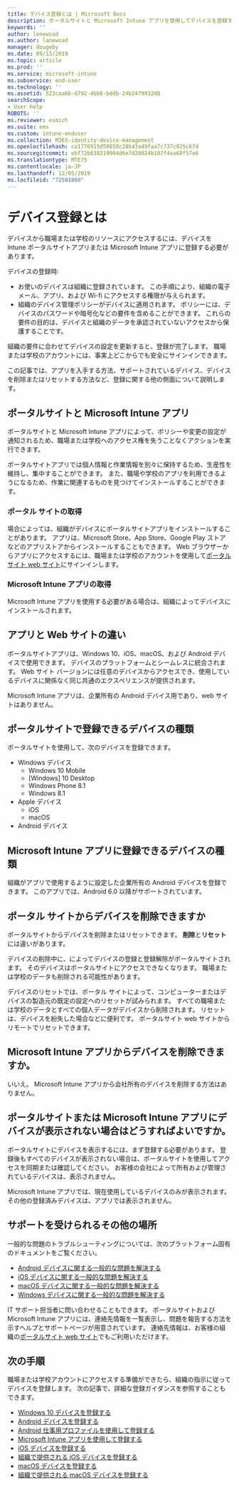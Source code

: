 ```yaml
---
title: デバイス登録とは | Microsoft Docs
description: ポータルサイトと Microsoft Intune アプリを使用してデバイスを登録する意味を理解します。
keywords: ''
author: lenewsad
ms.author: lanewsad
manager: dougeby
ms.date: 09/13/2019
ms.topic: article
ms.prod: ''
ms.service: microsoft-intune
ms.subservice: end-user
ms.technology: ''
ms.assetid: 523caa6b-d792-4bb6-bddb-24b2479932d8
searchScope:
- User help
ROBOTS: ''
ms.reviewer: esmich
ms.suite: ems
ms.custom: intune-enduser
ms.collection: M365-identity-device-management
ms.openlocfilehash: ca1776915d50858c28b43a49faa7c737c825c67d
ms.sourcegitcommit: ebf72b038219904d6e7d20024b107f4aa68f57e6
ms.translationtype: MTE75
ms.contentlocale: ja-JP
ms.lasthandoff: 12/05/2019
ms.locfileid: "72501860"
---
```

# <a name="what-is-device-enrollment"></a>デバイス登録とは
デバイスから職場または学校のリソースにアクセスするには、デバイスを Intune ポータルサイトアプリまたは Microsoft Intune アプリに登録する必要があります。 

デバイスの登録時:

* お使いのデバイスは組織に登録されています。 この手順により、組織の電子メール、アプリ、および Wi-fi にアクセスする権限が与えられます。 
* 組織のデバイス管理ポリシーがデバイスに適用されます。 ポリシーには、デバイスのパスワードや暗号化などの要件を含めることができます。 これらの要件の目的は、デバイスと組織のデータを承認されていないアクセスから保護することです。

組織の要件に合わせてデバイスの設定を更新すると、登録が完了します。 職場または学校のアカウントには、事実上どこからでも安全にサインインできます。  

この記事では、アプリを入手する方法、サポートされているデバイス、デバイスを削除またはリセットする方法など、登録に関する他の側面について説明します。  

## <a name="company-portal-and-microsoft-intune-app"></a>ポータルサイトと Microsoft Intune アプリ

ポータルサイトと Microsoft Intune アプリによって、ポリシーや変更の設定が通知されるため、職場または学校へのアクセス権を失うことなくアクションを実行できます。 

ポータルサイトアプリでは個人情報と作業情報を別々に保持するため、生産性を維持し、集中することができます。 また、職場や学校のアプリを利用できるようになるため、作業に関連するものを見つけてインストールすることができます。  

### <a name="get-company-portal"></a>ポータル サイトの取得

場合によっては、組織がデバイスにポータルサイトアプリをインストールすることがあります。 アプリは、Microsoft Store、App Store、Google Play ストアなどのアプリストアからインストールすることもできます。 Web ブラウザーからアプリにアクセスするには、職場または学校のアカウントを使用して[ポータルサイト web サイト](https://go.microsoft.com/fwlink/?linkid=2010980)にサインインします。  

### <a name="get-microsoft-intune-app"></a>Microsoft Intune アプリの取得

Microsoft Intune アプリを使用する必要がある場合は、組織によってデバイスにインストールされます。  

## <a name="whats-the-difference-between-the-apps-and-the-website"></a>アプリと Web サイトの違い
ポータルサイトアプリは、Windows 10、iOS、macOS、および Android デバイスで使用できます。 デバイスのプラットフォームとシームレスに統合されます。 Web サイト バージョンには任意のデバイスからアクセスでき、使用しているデバイスに関係なく同じ共通のエクスペリエンスが提供されます。 

Microsoft Intune アプリは、企業所有の Android デバイス用であり、web サイトはありません。  

## <a name="what-kind-of-devices-can-you-enroll-with-company-portal"></a>ポータルサイトで登録できるデバイスの種類
ポータルサイトを使用して、次のデバイスを登録できます。  

- Windows デバイス
  - Windows 10 Mobile
  - [Windows] 10 Desktop
  - Windows Phone 8.1
  - Windows 8.1
- Apple デバイス
    - iOS
    - macOS
- Android デバイス


## <a name="what-kind-of-devices-can-you-enroll-with-the-microsoft-intune-app"></a>Microsoft Intune アプリに登録できるデバイスの種類  
組織がアプリで使用するように設定した企業所有の Android デバイスを登録できます。 このアプリでは、Android 6.0 以降がサポートされています。 

## <a name="can-you-remove-a-device-from-the-company-portal"></a>ポータル サイトからデバイスを削除できますか
ポータルサイトからデバイスを削除またはリセットできます。 **削除**と**リセット**には違いがあります。

デバイスの削除中に、によってデバイスの登録と登録解除がポータルサイトされます。 そのデバイスはポータルサイトにアクセスできなくなります。 職場または学校のデータも削除される可能性があります。 

デバイスのリセットでは、ポータル サイトによって、コンピューターまたはデバイスの製造元の既定の設定へのリセットが試みられます。 すべての職場または学校のデータとすべての個人データがデバイスから削除されます。 リセットは、デバイスを紛失した場合などに便利です。 ポータルサイト web サイトからリモートでリセットできます。  

## <a name="can-you-remove-a-device-from-the-microsoft-intune-app"></a>Microsoft Intune アプリからデバイスを削除できますか。
いいえ。 Microsoft Intune アプリから会社所有のデバイスを削除する方法はありません。  

## <a name="what-if-i-cant-see-my-device-in-the-company-portal-or-microsoft-intune-app"></a>ポータルサイトまたは Microsoft Intune アプリにデバイスが表示されない場合はどうすればよいですか。
ポータルサイトにデバイスを表示するには、まず登録する必要があります。 登録後もすべてのデバイスが表示されない場合は、ポータルサイトを使用してアクセスを同期または確認してください。 お客様の会社によって所有および管理されているデバイスは、表示されません。

Microsoft Intune アプリでは、現在使用しているデバイスのみが表示されます。 その他の登録済みデバイスは、アプリでは表示されません。  

## <a name="where-else-can-i-go-for-help"></a>サポートを受けられるその他の場所  
一般的な問題のトラブルシューティングについては、次のプラットフォーム固有のドキュメントをご覧ください。  

- [Android デバイスに関する一般的な問題を解決する](check-compliance-on-your-device-android.md)  
- [iOS デバイスに関する一般的な問題を解決する](troubleshoot-your-device-ios.md)
- [macOS デバイスに関する一般的な問題を解決する](troubleshoot-your-device-macos.md)
- [Windows デバイスに関する一般的な問題を解決する](troubleshoot-your-device-windows.md)

IT サポート担当者に問い合わせることもできます。 ポータルサイトおよび Microsoft Intune アプリには、連絡先情報を一覧表示し、問題を報告する方法を示すヘルプとサポートページが用意されています。 連絡先情報は、お客様の組織の[ポータルサイト web サイト](https://go.microsoft.com/fwlink/?linkid=2010980)でもご利用いただけます。  

## <a name="next-steps"></a>次の手順  

職場または学校アカウントにアクセスする準備ができたら、組織の指示に従ってデバイスを登録します。 次の記事で、詳細な登録ガイダンスを参照することもできます。

* [Windows 10 デバイスを登録する](enroll-windows-10-device.md)
* [Android デバイスを登録する](enroll-device-android-company-portal.md)
* [Android 仕事用プロファイルを使用して登録する](enroll-device-android-work-profile.md)
* [Microsoft Intune アプリを使用して登録する](enroll-device-android-microsoft-intune-app.md)
* [iOS デバイスを登録する](enroll-your-device-in-intune-ios.md)
* [組織で提供される iOS デバイスを登録する](enroll-your-device-dep-ios.md)
* [macOS デバイスを登録する](enroll-your-device-in-intune-macos-cp.md)
* [組織で提供される macOS デバイスを登録する](enroll-company-device-macos.md)



